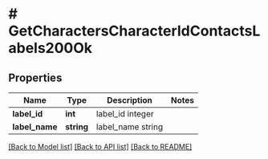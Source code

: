 # # GetCharactersCharacterIdContactsLabels200Ok

## Properties

Name | Type | Description | Notes
------------ | ------------- | ------------- | -------------
**label_id** | **int** | label_id integer | 
**label_name** | **string** | label_name string | 

[[Back to Model list]](../../README.md#documentation-for-models) [[Back to API list]](../../README.md#documentation-for-api-endpoints) [[Back to README]](../../README.md)


